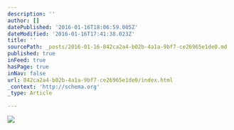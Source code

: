 ```yaml
---
description: ''
author: []
datePublished: '2016-01-16T18:06:59.005Z'
dateModified: '2016-01-16T17:41:38.023Z'
title: ''
sourcePath: _posts/2016-01-16-842ca2a4-b02b-4a1a-9bf7-ce26965e1de0.md
published: true
inFeed: true
hasPage: true
inNav: false
url: 842ca2a4-b02b-4a1a-9bf7-ce26965e1de0/index.html
_context: 'http://schema.org'
_type: Article

---
```

![](https://the-grid-user-content.s3-us-west-2.amazonaws.com/cbbf2a24-9c08-4d7d-9111-14e3f5677959.png)
